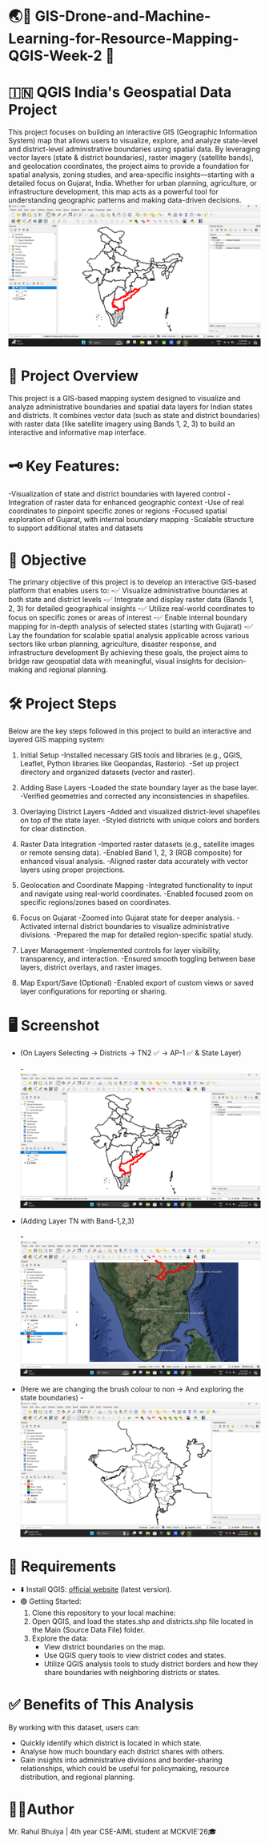 # 🌏📗 GIS-Drone-and-Machine-Learning-for-Resource-Mapping-QGIS-Week-2 🗾
# 🇮🇳 QGIS India's Geospatial Data Project
This project focuses on building an interactive GIS (Geographic Information System) map that allows users to visualize, explore, and analyze state-level and district-level administrative boundaries using spatial data.
By leveraging vector layers (state & district boundaries), raster imagery (satellite bands), and geolocation coordinates, the project aims to provide a foundation for spatial analysis, zoning studies, and area-specific insights—starting with a detailed focus on Gujarat, India.
Whether for urban planning, agriculture, or infrastructure development, this map acts as a powerful tool for understanding geographic patterns and making data-driven decisions.
![A-2-1](https://github.com/RBhuiya/GIS-Drone-and-Machine-Learning-for-Resource-Mapping-QGIS-Week-2/blob/c566de441589bad2aabb6208e7e706395776de9a/Screenshort/A-2-1.png)

# 🔎 Project Overview
This project is a GIS-based mapping system designed to visualize and analyze administrative boundaries and spatial data layers for Indian states and districts. It combines vector data (such as state and district boundaries) with raster data (like satellite imagery using Bands 1, 2, 3) to build an interactive and informative map interface.

# 🗝️ Key Features:
-Visualization of state and district boundaries with layered control
-Integration of raster data for enhanced geographic context
-Use of real coordinates to pinpoint specific zones or regions
-Focused spatial exploration of Gujarat, with internal boundary mapping
-Scalable structure to support additional states and datasets

# 🎯 Objective
The primary objective of this project is to develop an interactive GIS-based platform that enables users to:
-✅ Visualize administrative boundaries at both state and district levels
-✅ Integrate and display raster data (Bands 1, 2, 3) for detailed geographical insights
-✅ Utilize real-world coordinates to focus on specific zones or areas of interest
-✅ Enable internal boundary mapping for in-depth analysis of selected states (starting with Gujarat)
-✅ Lay the foundation for scalable spatial analysis applicable across various sectors like urban planning, agriculture, disaster response, and infrastructure development
By achieving these goals, the project aims to bridge raw geospatial data with meaningful, visual insights for decision-making and regional planning.

# 🛠️ Project Steps
Below are the key steps followed in this project to build an interactive and layered GIS mapping system:
1. Initial Setup
  -Installed necessary GIS tools and libraries (e.g., QGIS, Leaflet, Python libraries like Geopandas, Rasterio).
  -Set up project directory and organized datasets (vector and raster).

2. Adding Base Layers
  -Loaded the state boundary layer as the base layer.
  -Verified geometries and corrected any inconsistencies in shapefiles.

3. Overlaying District Layers
  -Added and visualized district-level shapefiles on top of the state layer.
  -Styled districts with unique colors and borders for clear distinction.

4. Raster Data Integration
  -Imported raster datasets (e.g., satellite images or remote sensing data).
  -Enabled Band 1, 2, 3 (RGB composite) for enhanced visual analysis.
  -Aligned raster data accurately with vector layers using proper projections.

5. Geolocation and Coordinate Mapping
  -Integrated functionality to input and navigate using real-world coordinates.
  -Enabled focused zoom on specific regions/zones based on coordinates.

6. Focus on Gujarat
  -Zoomed into Gujarat state for deeper analysis.
  -Activated internal district boundaries to visualize administrative divisions.
  -Prepared the map for detailed region-specific spatial study.

7. Layer Management
  -Implemented controls for layer visibility, transparency, and interaction.
  -Ensured smooth toggling between base layers, district overlays, and raster images.

8. Map Export/Save (Optional)
  -Enabled export of custom views or saved layer configurations for reporting or sharing.

# 🖥️ Screenshot
- (On Layers Selecting -> Districts -> TN2 ✅ -> AP-1 ✅ & State Layer)

  -![A-2-1](https://github.com/RBhuiya/GIS-Drone-and-Machine-Learning-for-Resource-Mapping-QGIS-Week-2/blob/c566de441589bad2aabb6208e7e706395776de9a/Screenshort/A-2-1.png)
- (Adding Layer TN with Band-1,2,3)

  -![A-2-2](https://github.com/RBhuiya/GIS-Drone-and-Machine-Learning-for-Resource-Mapping-QGIS-Week-2/blob/c566de441589bad2aabb6208e7e706395776de9a/Screenshort/A-2-2.jpg)

- (Here we are changing the brush colour to non -> And exploring the state boundaries)
  -![A-2-3](https://github.com/RBhuiya/GIS-Drone-and-Machine-Learning-for-Resource-Mapping-QGIS-Week-2/blob/c566de441589bad2aabb6208e7e706395776de9a/Screenshort/A-2-3.jpg)

# 📝 Requirements
- ⬇️ Install QGIS: [official website](https://qgis.org/download/) (latest version).
- 🟢 Getting Started:
   1.	Clone this repository to your local machine: 
   2.	Open QGIS, and load the states.shp and districts.shp file located in the Main (Source Data File) folder.
   3.	Explore the data:
        - View district boundaries on the map.
        - Use QGIS query tools to view district codes and states.
        - Utilize QGIS analysis tools to study district borders and how they share boundaries with neighboring districts or states.

# ✅️ Benefits of This Analysis
By working with this dataset, users can:
   - Quickly identify which district is located in which state.
   - Analyse how much boundary each district shares with others.
   - Gain insights into administrative divisions and border-sharing relationships, which could be useful for policymaking, resource distribution, and regional planning.

# 👨‍💼Author
Mr. Rahul Bhuiya | 4th year CSE-AIML student at MCKVIE'26🎓
